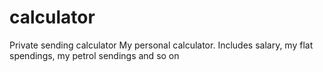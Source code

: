 # calculator
Private sending calculator
My personal calculator. Includes salary, my flat spendings, my petrol sendings and so on
